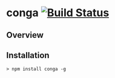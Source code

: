 # conga [![Build Status](https://secure.travis-ci.org/congajs/conga.png)](http://travis-ci.org/congajs/conga)

## Overview



## Installation

    > npm install conga -g

